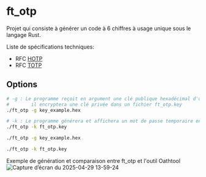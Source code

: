 # ft_otp

Projet qui consiste à générer un code à 6 chiffres à usage unique sous le langage Rust.

Liste de spécifications techniques:
- RFC [HOTP](https://www.ietf.org/rfc/rfc4226.txt)
- RFC [TOTP](https://datatracker.ietf.org/doc/html/rfc6238)

## Options
```bash
# -g : Le programme reçoit en argument une clé publique hexadécimal d'une taille de 64 caractères,
#        il encryptera une clé privée dans un fichier ft_otp.key
./ft_otp -g key_example.hex

# -k : Le programme générera et affichera un mot de passe temporaire en fonction du fichier ft_otp.key
./ft_otp -k ft_otp.key
```

```bash
./ft_otp -g key_example.hex

./ft_otp -k ft_otp.key
```

Exemple de génération et comparaison entre ft_otp et l'outil Oathtool
![Capture d’écran du 2025-04-29 13-59-24](https://github.com/user-attachments/assets/0c7a444e-270d-4ee5-b871-559f434c055c)
